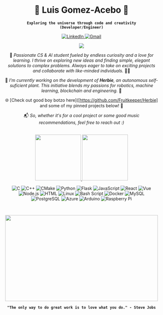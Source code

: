 <div align="center">
<h1>🤖 Luis Gomez-Acebo 🚀</h1> 

**`Exploring the universe through code and creativity (Developer/Engineer)`**   

<a href="https://www.linkedin.com/in/luis-gomez-acebo-martin-retortillo/" target="_blank" rel="noopener noreferrer">
  <img alt="LinkedIn" src="https://img.shields.io/badge/LinkedIn-%232C3454.svg?style=for-the-badge&logo=LinkedIn&logoColor=white" />
</a>

<a href="mailto:gomez.acebo.luis@gmail.com">
  <img alt="Gmail" src="https://img.shields.io/badge/Gmail-2c3454?style=for-the-badge&logo=gmail&logoColor=white" />
</a>

![](https://komarev.com/ghpvc/?username=Fruitkeeper&color=blue&style=for-the-badge&abbreviated=true)

🌱 *Passionate CS & AI student fueled by endless curiosity and a love for learning. I thrive on exploring new ideas and finding simple, elegant solutions to complex problems. Always eager to take on exciting projects and collaborate with like-minded individuals.* 🌌🔭

🚀 *I'm currently working on the development of **Herbie**, an autonomous self-suficient plant. This initiative blends my passions for robotics, machine learning, blockchain and engineering.* 🤖

🌐 [Check out good boy botzo here]([https://github.com/Fruitkeeper/Herbie] and some of my pinned projects below! 📌

📬 *So, whether it's for a cool project or some good music recommendations, feel free to reach out :)*

<br>

<a href="https://github.com/Fruitkeeper">
    <img height=150 src="https://github-readme-stats.vercel.app/api?username=Fruitkeeper&theme=dark&hide_border=false&rank_icon=github" />
</a>

<a href="https://github.com/rorosaga">
    <img height=150 src="https://github-readme-stats.vercel.app/api/top-langs/?username=Fruitkeeper&theme=dark&hide_border=false&include_all_commits=true&count_private=false&layout=compact" />
</a>

<br>  

<p>
  <img alt="C" src="https://img.shields.io/badge/C-00599C?style=for-the-badge&logo=c&logoColor=white" />
  <img alt="C++" src="https://img.shields.io/badge/-C++-00599C?style=for-the-badge&logo=c%2B%2B&logoColor=white" />
  <img alt="CMake" src="https://img.shields.io/badge/CMake-%23008FBA.svg?style=for-the-badge&logo=cmake&logoColor=white">

  <img alt="Python" src="https://img.shields.io/badge/-Python-3776AB?style=for-the-badge&logo=python&logoColor=white" />
  <img alt="Flask" src="https://img.shields.io/badge/Flask-000000?style=for-the-badge&logo=flask&logoColor=white" />

  <img alt="JavaScript" src="https://img.shields.io/badge/JavaScript-323330?style=for-the-badge&logo=javascript&logoColor=F7DF1E" />
  <img alt="React" src="https://img.shields.io/badge/React-20232A?style=for-the-badge&logo=react&logoColor=61DAFB" />
  <img alt="Vue" src="https://img.shields.io/badge/vuejs-%2335495e.svg?style=for-the-badge&logo=vuedotjs&logoColor=%234FC08D">
  <img alt="Node.js" src="https://img.shields.io/badge/Node.js-43853D?style=for-the-badge&logo=node.js&logoColor=white" />
  
  <img alt="HTML" src="https://img.shields.io/badge/HTML5-E34F26?style=for-the-badge&logo=html5&logoColor=white" />
  <img alt="Linux" src="https://img.shields.io/badge/Linux-FCC624?style=for-the-badge&logo=linux&logoColor=black" />
  <img alt="Bash Script" src="https://img.shields.io/badge/bash_script-%23121011.svg?style=for-the-badge&logo=gnu-bash&logoColor=white" />
  <img alt="Docker" src="https://img.shields.io/badge/docker-%230db7ed.svg?style=for-the-badge&logo=docker&logoColor=white">
  <img alt="MySQL" src="https://img.shields.io/badge/mysql-4479A1.svg?style=for-the-badge&logo=mysql&logoColor=white" />
  <img alt="PostgreSQL" src="https://img.shields.io/badge/PostgreSQL-316192?style=for-the-badge&logo=postgresql&logoColor=white" />

  <img alt="Azure" src="https://img.shields.io/badge/azure-%230072C6.svg?style=for-the-badge&logo=microsoftazure&logoColor=white" />

  <img alt="Arduino" src="https://img.shields.io/badge/Arduino-00979D?style=for-the-badge&logo=arduino&logoColor=white" />
  <img alt="Raspberry Pi" src="https://img.shields.io/badge/Raspberry_Pi-C51A4A?style=for-the-badge&logo=raspberry-pi&logoColor=white" />
</p>

<br>

<p>
    <img src="assets\mech_hangar.gif" width="500" height="281" />
</p>


**`"The only way to do great work is to love what you do." - Steve Jobs`** 

</div>

<!-- <img src="assets\robo_astronaut.png" width="128" height="128" /> -->


<!-- <a href="https://github.com/Fruitkeeper">
  <img height=175 align="center" src="https://github-readme-stats.vercel.app/api?username=Fruitkeeper&theme=dark&hide_border=false" />
</a> -->

<!-- <h2> Projects </h2>

<h2> Passions </h2> -->


<!-- python,javascript,typescript,html,css,docker,postman,algolia,mysql,linux,c,c++,git,bash,django,azure,aws ec2,arduino,raspberrypi,appscripts,react,threejs,react3fabric,vite,npm,yarn, pytorch, tensorflow, tailwind css, azure services, postgreSQL, codesandbox, slurm, cmake -->
